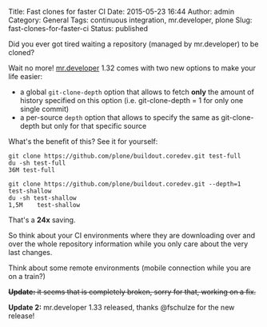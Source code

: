 Title: Fast clones for faster CI
Date: 2015-05-23 16:44
Author: admin
Category: General
Tags: continuous integration, mr.developer, plone
Slug: fast-clones-for-faster-ci
Status: published

Did you ever got tired waiting a repository (managed by mr.developer) to be cloned?

Wait no more! [mr.developer](https://pypi.python.org/pypi/mr.developer) 1.32 comes with two new options to make your life easier:

- a global `git-clone-depth` option that allows to fetch **only** the amount of history specified on this option (i.e. git-clone-depth = 1 for only one single commit)
- a per-source `depth` option that allows to specify the same as git-clone-depth but only for that specific source

What's the benefit of this? See it for yourself:

    git clone https://github.com/plone/buildout.coredev.git test-full
    du -sh test-full
    36M test-full

    git clone https://github.com/plone/buildout.coredev.git --depth=1 test-shallow
    du -sh test-shallow
    1,5M    test-shallow

That's a **24x** saving.

So think about your CI environments where they are downloading over and over the whole repository information while you only care about the very last changes.

Think about some remote environments (mobile connection while you are on a train?)

~~**Update:** it seems that is completely broken, sorry for that, working on a fix.~~

**Update 2:** mr.developer 1.33 released, thanks @fschulze for the new release!
